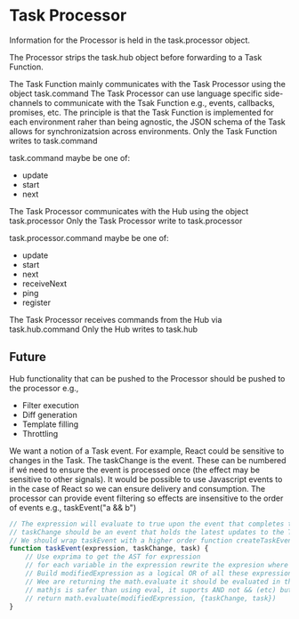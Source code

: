 # Task Processor

Information for the Processor is held in the task.processor object.

The Processor strips the task.hub object before forwarding to a Task Function.

The Task Function mainly communicates with the Task Processor using the object task.command The Task Processor can use language specific side-channels to communicate with the Tsak Function e.g., events, callbacks, promises, etc. The principle is that the Task Function is implemented for each environment raher than being agnostic, the JSON schema of the Task allows for synchronizatsion across environments. Only the Task Function writes to task.command

task.command maybe be one of:
  * update
  * start
  * next

The Task Processor communicates with the Hub using the object task.processor Only the Task Processor write to task.processor

task.processor.command maybe be one of:
  * update
  * start
  * next
  * receiveNext
  * ping
  * register

The Task Processor receives commands from the Hub via task.hub.command Only the Hub writes to task.hub

## Future
Hub functionality that can be pushed to the Processor should be pushed to the processor e.g.,
* Filter execution
* Diff generation
* Template filling
* Throttling

 We want a notion of a Task event. For example, React could be sensitive to changes in the Task. The taskChange is the event. These can be numbered if wé need to ensure the event is processed once (the effect may be sensitive to other signals). It would be possible to use Javascript events to in the case of React so we can ensure delivery and consumption. The processor can provide event filtering so effects are insensitive to the order of events e.g., taskEvent("a && b") 

```javascript
// The expression will evaluate to true upon the event that completes the expression
// taskChange should be an event that holds the latest updates to the Task
// We should wrap taskEvent with a higher order function createTaskEvent then user only need call taskEvent without needing to pass in taskChnage and task each time. 
function taskEvent(expression, taskChange, task) {
    // Use exprima to get the AST for expression
    // for each variable in the expression rewrite the expresion where that variable is refered to as taskChange.variable while the other variables are task.variable
    // Build modifiedExpression as a logical OR of all these expression rewrites
    // Wee are returning the math.evaluate it should be evaluated in the context of where the function was called
    // mathjs is safer than using eval, it suports AND not && (etc) but we can rewrite && as AND during the rewrite step above.
    // return math.evaluate(modifiedExpression, {taskChange, task}) 
}
```